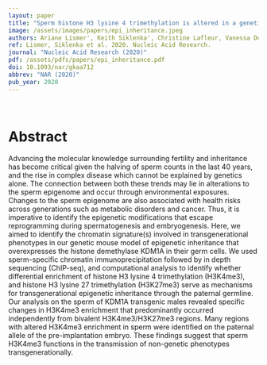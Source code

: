 ```yaml
---
layout: paper
title: "Sperm histone H3 lysine 4 trimethylation is altered in a genetic mouse model of transgenerational epigenetic inheritance"
image: /assets/images/papers/epi_inheritance.jpeg
authors: Ariane Lismer', Keith Siklenka', Christine Lafleur, Vanessa Dumeaux", Sarah Kimmins". ('co-first authors ; "co-corresponding authors)
ref: Lismer, Siklenka et al. 2020. Nucleic Acid Research.
journal: "Nucleic Acid Research (2020)"
pdf: /assets/pdfs/papers/epi_inheritance.pdf
doi: 10.1093/nar/gkaa712
abbrev: "NAR (2020)"
pub_year: 2020
---
```


<br />
<div data-badge-popover="right" data-badge-type="donut" data-hide-no-mentions="true" class="altmetric-embed"></div>

# Abstract
Advancing the molecular knowledge surrounding fertility and inheritance has become critical given the halving of sperm counts in the last 40 years, and the rise in complex disease which cannot be explained by genetics alone. The connection between both these trends may lie in alterations to the sperm epigenome and occur through environmental exposures. Changes to the sperm epigenome are also associated with health risks across generations such as metabolic disorders and cancer. Thus, it is imperative to identify the epigenetic modifications that escape reprogramming during spermatogenesis and embryogenesis. Here, we aimed to identify the chromatin signature(s) involved in transgenerational phenotypes in our genetic mouse model of epigenetic inheritance that overexpresses the histone demethylase KDM1A in their germ cells. We used sperm-specific chromatin immunoprecipitation followed by in depth sequencing (ChIP-seq), and computational analysis to identify whether differential enrichment of histone H3 lysine 4 trimethylation (H3K4me3), and histone H3 lysine 27 trimethylation (H3K27me3) serve as mechanisms for transgenerational epigenetic inheritance through the paternal germline. Our analysis on the sperm of KDM1A transgenic males revealed specific changes in H3K4me3 enrichment that predominantly occurred independently from bivalent H3K4me3/H3K27me3 regions. Many regions with altered H3K4me3 enrichment in sperm were identified on the paternal allele of the pre-implantation embryo. These findings suggest that sperm H3K4me3 functions in the transmission of non-genetic phenotypes transgenerationally.
